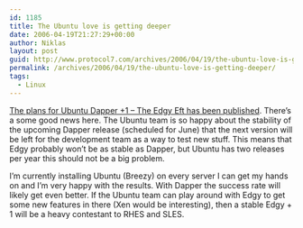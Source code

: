 ```yaml
---
id: 1185
title: The Ubuntu love is getting deeper
date: 2006-04-19T21:27:29+00:00
author: Niklas
layout: post
guid: http://www.protocol7.com/archives/2006/04/19/the-ubuntu-love-is-getting-deeper/
permalink: /archives/2006/04/19/the-ubuntu-love-is-getting-deeper/
tags:
  - Linux
---
```

<div class='microid-f2b3258605dcd1313d1462c6db2b9da88c2183c3'>
  <p>
    <a href="https://lists.ubuntu.com/archives/ubuntu-announce/2006-April/000064.html">The plans for Ubuntu Dapper +1 &#8211; The Edgy Eft has been published</a>. There&#8217;s a some good news here. The Ubuntu team is so happy about the stability of the upcoming Dapper release (scheduled for June) that the next version will be left for the development team as a way to test new stuff. This means that Edgy probably won&#8217;t be as stable as Dapper, but Ubuntu has two releases per year this should not be a big problem.
  </p>
  
  <p>
    I&#8217;m currently installing Ubuntu (Breezy) on every server I can get my hands on and I&#8217;m very happy with the results. With Dapper the success rate will likely get even better. If the Ubuntu team can play around with Edgy to get some new features in there (Xen would be interesting), then a stable Edgy + 1 will be a heavy contestant to RHES and SLES.
  </p>
</div>